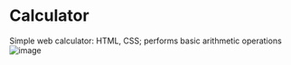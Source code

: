 # Calculator
Simple web calculator: HTML, CSS; performs basic arithmetic operations
![image](https://github.com/Vikashini-G/Calculator/assets/112184188/1878bcb0-084f-4263-85a3-324f224a8f4d)
